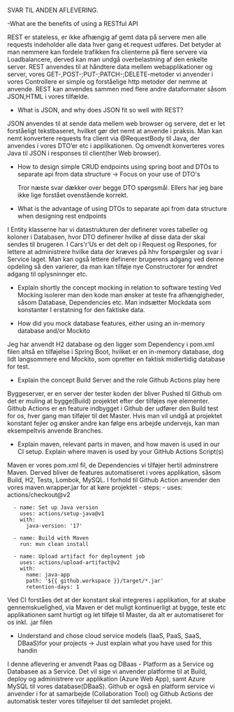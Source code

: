 SVAR TIL ANDEN AFLEVERING.

-What are the benefits of using a RESTful API

REST er stateless, er ikke afhængig af gemt data på servere men alle requests indeholder alle data hver gang et request udføres. Det betyder at man nemmere kan fordele trafikken fra clienterne på flere servere via Loadbalancere, derved kan man undgå overbelastning af den enkelte server.
REST  anvendes til at håndtere data mellem webapplikationer og server, vores GET-,POST-;PUT-;PATCH-;DELETE-metoder vi anvender i vores Controllere er simple og forståelige http metoder der nemme at anvende.
REST kan anvendes sammen med flere andre dataformater såsom JSON,HTML i vores tilfælde.


- What is JSON, and why does JSON fit so well with REST?
  
JSON anvendes til at sende data mellem web browser og servere, det er let forståeligt tekstbaseret, hvilket gør det nemt at anvende i praksis. Man kan nemt konvertere requests fra client via @RequestBody til Java, der anvendes i vores DTO’er etc i applikationen. Og omvendt konverteres vores Java til JSON i responses til client(her Web browser). 

- How to design simple CRUD endpoints using spring boot and DTOs to separate api from data structure  -> Focus on your use of DTO's
  
  Tror næste svar dækker over begge DTO spørgsmål. Ellers har jeg bare ikke lige forstået ovenstående korrekt.
  
-  What is the advantage of using DTOs to separate api from data structure when designing rest endpoints
  
I Entity klasserne har vi datastrukturen der definerer vores tabeller og koloner i Databasen, hvor DTO definerer hvilke af disse data der skal sendes til brugeren. I Cars'r'Us er det delt op i Request og Respones, for lettere at administrere hvilke data der kræves på hhv forspørgsler og svar i Service laget. Man kan også lettere definerer brugerens adgang ved denne opdeling så den varierer, da man kan tilføje nye Constructorer for ændret adgang til oplysninnger etc.

- Explain shortly the concept mocking in relation to software testing
Ved Mocking isolerer man den kode man ønsker at teste fra afhængigheder, såsom Database, Dependencies etc. Man indsætter Mockdata som konstanter I erstatning for den faktiske data.

- How did you mock database features, either using an in-memory database and/or Mockito
  
Jeg har anvendt H2 database og den ligger som Dependency i pom.xml filen altså en tilføjelse i Spring Boot, hvilket er en in-memory database, dog lidt langsommere end Mockito, som opretter en faktisk midlertidig database for test.
      

- Explain the concept Build Server and the role Github Actions play here
  
Byggeserver, er en server der tester koden der bliver Pushed til Github om det er muling at bygge(Build) projektet efter der tilføjes nye elementer. Github Actions er en feature indbygget i Github der udfører den Build test for os, hver gang man tilføjer til det Master. Hvis man vil undgå at projektet konstant fejler og ønsker andre kan følge ens arbejde undervejs, kan man eksempeltvis anvende Branches.

- Explain maven, relevant parts in maven, and how maven is used in our CI setup. Explain where maven is used by your GitHub Actions Script(s)
  
Maven er vores pom.xml fil, de Dependencies vi tilføjer hertil adminstrere Maven. Derved bliver de features automatiseret i vores applikation, såsom Build, H2, Tests, Lombok, MySQL.
I forhold til Github Action anvender den vores maven.wrapper.jar for at køre projektet -
    steps:
      - uses: actions/checkout@v2

      - name: Set up Java version
        uses: actions/setup-java@v1
        with:
          java-version: '17'

      - name: Build with Maven
        run: mvn clean install

      - name: Upload artifact for deployment job
        uses: actions/upload-artifact@v2
        with:
          name: java-app
          path: '${{ github.workspace }}/target/*.jar'
          retention-days: 1
  Ved CI forståes det at der konstant skal integreres i applikation, for at skabe gennemskuelighed, via Maven er det muligt kontinuerligt at bygge, teste etc applikationen samt hurtigt og let tilføje til Master, da alt er automatiseret for os inkl. .jar filen 
  
-  Understand and chose cloud service models (IaaS, PaaS, SaaS, DBaaS)for your projects -> Just explain what you have used for this handin
  
  I denne aflevering er anvendt Paas og DBaas - Platform as a Service og Databasee as a Service. Det vil sige vi anvender platforme til at Build, deploy og administrere vor applikation (Azure Web App), samt Azure MySQL til vores database(DBaaS). Github er også en platform service vi anvender i for at samarbejde (Collaboration Tool) og Github Actions der automatisk tester vores tilføjelser til det samledet projekt. 


